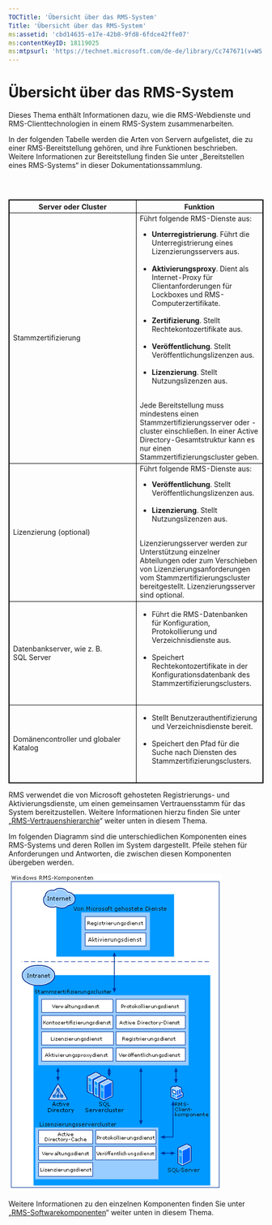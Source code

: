 ```yaml
---
TOCTitle: 'Übersicht über das RMS-System'
Title: 'Übersicht über das RMS-System'
ms:assetid: 'cbd14635-e17e-42b8-9fd8-6fdce42ffe07'
ms:contentKeyID: 18119025
ms:mtpsurl: 'https://technet.microsoft.com/de-de/library/Cc747671(v=WS.10)'
---
```


Übersicht über das RMS-System
=============================

Dieses Thema enthält Informationen dazu, wie die RMS-Webdienste und RMS-Clienttechnologien in einem RMS-System zusammenarbeiten.

In der folgenden Tabelle werden die Arten von Servern aufgelistet, die zu einer RMS-Bereitstellung gehören, und ihre Funktionen beschrieben. Weitere Informationen zur Bereitstellung finden Sie unter „Bereitstellen eines RMS-Systems“ in dieser Dokumentationssammlung.

###  

 
<table style="border:1px solid black;">
<colgroup>
<col width="50%" />
<col width="50%" />
</colgroup>
<thead>
<tr class="header">
<th style="border:1px solid black;" >Server oder Cluster</th>
<th style="border:1px solid black;" >Funktion</th>
</tr>
</thead>
<tbody>
<tr class="odd">
<td style="border:1px solid black;">Stammzertifizierung</td>
<td style="border:1px solid black;">Führt folgende RMS-Dienste aus:
<ul>
<li><strong>Unterregistrierung</strong>. Führt die Unterregistrierung eines Lizenzierungsservers aus.<br />
<br />
</li>
<li><strong>Aktivierungsproxy</strong>. Dient als Internet-Proxy für Clientanforderungen für Lockboxes und RMS-Computerzertifikate.<br />
<br />
</li>
<li><strong>Zertifizierung</strong>. Stellt Rechtekontozertifikate aus.<br />
<br />
</li>
<li><strong>Veröffentlichung</strong>. Stellt Veröffentlichungslizenzen aus.<br />
<br />
</li>
<li><strong>Lizenzierung</strong>. Stellt Nutzungslizenzen aus.<br />
<br />
</li>
</ul>
Jede Bereitstellung muss mindestens einen Stammzertifizierungsserver oder -cluster einschließen. In einer Active Directory-Gesamtstruktur kann es nur einen Stammzertifizierungscluster geben.</td>
</tr>
<tr class="even">
<td style="border:1px solid black;">Lizenzierung (optional)</td>
<td style="border:1px solid black;">Führt folgende RMS-Dienste aus:
<ul>
<li><strong>Veröffentlichung</strong>. Stellt Veröffentlichungslizenzen aus.<br />
<br />
</li>
<li><strong>Lizenzierung</strong>. Stellt Nutzungslizenzen aus.<br />
<br />
</li>
</ul>
Lizenzierungsserver werden zur Unterstützung einzelner Abteilungen oder zum Verschieben von Lizenzierungsanforderungen vom Stammzertifizierungscluster bereitgestellt. Lizenzierungsserver sind optional.</td>
</tr>
<tr class="odd">
<td style="border:1px solid black;">Datenbankserver, wie z. B. SQL Server</td>
<td style="border:1px solid black;"><ul>
<li>Führt die RMS-Datenbanken für Konfiguration, Protokollierung und Verzeichnisdienste aus.<br />
<br />
</li>
<li>Speichert Rechtekontozertifikate in der Konfigurationsdatenbank des Stammzertifizierungsclusters.<br />
<br />
</li>
</ul></td>
</tr>
<tr class="even">
<td style="border:1px solid black;">Domänencontroller und globaler Katalog</td>
<td style="border:1px solid black;"><ul>
<li>Stellt Benutzerauthentifizierung und Verzeichnisdienste bereit.<br />
<br />
</li>
<li>Speichert den Pfad für die Suche nach Diensten des Stammzertifizierungsclusters.<br />
<br />
</li>
</ul></td>
</tr>
</tbody>
</table>
 

RMS verwendet die von Microsoft gehosteten Registrierungs- und Aktivierungsdienste, um einen gemeinsamen Vertrauensstamm für das System bereitzustellen. Weitere Informationen hierzu finden Sie unter „[RMS-Vertrauenshierarchie](https://technet.microsoft.com/2d44182f-a653-4383-aba1-dade53f7cf9a)“ weiter unten in diesem Thema.

Im folgenden Diagramm sind die unterschiedlichen Komponenten eines RMS-Systems und deren Rollen im System dargestellt. Pfeile stehen für Anforderungen und Antworten, die zwischen diesen Komponenten übergeben werden.

![](images/Cc747671.29138741-d45c-459b-8ead-b9bc3f708dd5(WS.10).gif)

Weitere Informationen zu den einzelnen Komponenten finden Sie unter „[RMS-Softwarekomponenten](https://technet.microsoft.com/e38a840e-f390-48fd-8354-50108a64f5ca)“ weiter unten in diesem Thema.
